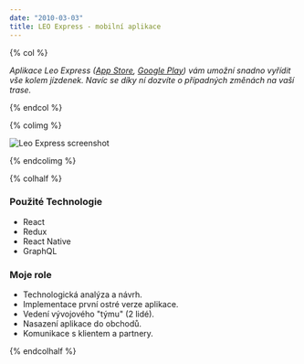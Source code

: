 ```yaml
---
date: "2010-03-03"
title: LEO Express - mobilní aplikace
---
```

{% col %}

*Aplikace Leo Express 
([App Store](https://apps.apple.com/cz/app/leo-express/id1356180468), 
[Google Play](https://play.google.com/store/apps/details?id=com.leoexpress.leoexpress&hl=cs_CZ)) 
vám umožní snadno vyřídit vše kolem jízdenek. 
Navíc se díky ní dozvíte o případných změnách na vaší trase.*

{% endcol %}

{% colimg  %}

![Leo Express screenshot](/images/references/leoexpress.png)

{% endcolimg %}

{% colhalf %}

### Použité Technologie
 * React
 * Redux
 * React Native
 * GraphQL

### Moje role
 * Technologická analýza a návrh.
 * Implementace první ostré verze aplikace.
 * Vedení vývojového "týmu" (2 lidé).
 * Nasazení aplikace do obchodů.
 * Komunikace s klientem a partnery.
 
{% endcolhalf %}
